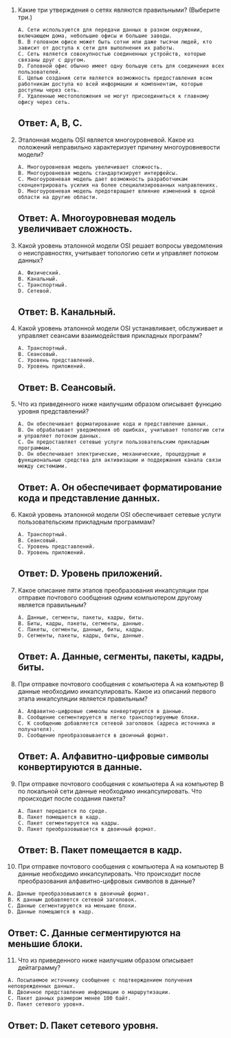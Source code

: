 1) Какие три утверждения о сетях являются правильными? (Выберите три.) 
   ```text
   A. Сети используются для передачи данных в разном окружении, включающем дома, небольшие офисы и большие заводы.
   B. В головном офисе может быть сотни или даже тысячи людей, кто зависит от доступа к сети для выполнения их работы.
   C. Сеть является совокупностью соединенных устройств, которые связаны друг с другом.
   D. Головной офис обычно имеет одну большую сеть для соединения всех пользователей.
   E. Целью создания сети является возможность предоставления всем работникам доступа ко всей информации и компонентам, которые доступны через сеть.
   F. Удаленные местоположения не могут присоединиться к главному офису через сеть.
   ```
   Ответ: A, B, C.
   ---

2) Эталонная модель OSI является многоуровневой. Какое из положений неправильно характеризует причину многоуровневости модели?
   ```text
   A. Многоуровневая модель увеличивает сложность.
   B. Многоуровневая модель стандартизирует интерфейсы.
   C. Многоуровневая модель дает возможность разработчикам сконцентрировать усилия на более специализированных направлениях.
   D. Многоуровневая модель предотвращает влияние изменений в одной области на другие области.
   ```
   Ответ: A. Многоуровневая модель увеличивает сложность.
   ---

3) Какой уровень эталонной модели OSI решает вопросы уведомления о неисправностях, учитывает топологию сети и управляет потоком данных?
   ```text
   A. Физический.
   B. Канальный.
   C. Транспортный.
   D. Сетевой.
   ```
   Ответ: B. Канальный.
   ---

4) Какой уровень эталонной модели OSI устанавливает, обслуживает и управляет сеансами взаимодействия прикладных программ?
   ```text
   A. Транспортный.
   B. Сеансовый.
   C. Уровень представлений.
   D. Уровень приложений.
   ```
   Ответ: B. Сеансовый.
   ---

5) Что из приведенного ниже наилучшим образом описывает функцию уровня представлений?
   ```text
   A. Он обеспечивает форматирование кода и представление данных.
   B. Он обрабатывает уведомления об ошибках, учитывает топологию сети и управляет потоком данных.
   C. Он предоставляет сетевые услуги пользовательским прикладным программам.
   D. Он обеспечивает электрические, механические, процедурные и функциональные средства для активизации и поддержания канала связи между системами.
   ```
   Ответ: A. Он обеспечивает форматирование кода и представление данных.
   ---

6) Какой уровень эталонной модели OSI обеспечивает сетевые услуги пользовательским прикладным программам?
   ```text
   A. Транспортный.
   B. Сеансовый.
   C. Уровень представлений.
   D. Уровень приложений.
   ```
   Ответ: D. Уровень приложений.
   ---

7) Какое описание пяти этапов преобразования инкапсуляции при отправке почтового сообщения одним компьютером другому является правильным?
   ```text
   A. Данные, сегменты, пакеты, кадры, биты.
   B. Биты, кадры, пакеты, сегменты, данные.
   C. Пакеты, сегменты, данные, биты, кадры.
   D. Сегменты, пакеты, кадры, биты, данные.
   ```
   Ответ: A. Данные, сегменты, пакеты, кадры, биты.
   ---

8) При отправке почтового сообщения с компьютера А на компьютер В данные необходимо инкапсулировать. Какое из описаний первого этапа инкапсуляции является правильным?
   ```text
   A. Алфавитно-цифровые символы конвертируются в данные.
   B. Сообщение сегментируется в легко транспортируемые блоки.
   C. К сообщению добавляется сетевой заголовок (адреса источника и получателя).
   D. Сообщение преобразовывается в двоичный формат.
   ```
   Ответ: A. Алфавитно-цифровые символы конвертируются в данные.
   ---

9) При отправке почтового сообщения с компьютера А на компьютер В по локальной сети данные необходимо инкапсулировать. Что происходит после создания пакета?
   ```text
   A. Пакет передается по среде.
   B. Пакет помещается в кадр.
   C. Пакет сегментируется на кадры.
   D. Пакет преобразовывается в двоичный формат.
   ```
   Ответ: B. Пакет помещается в кадр.
   ---

10) При отправке почтового сообщения с компьютера А на компьютер В данные необходимо инкапсулировать. Что происходит после преобразования алфавитно-цифровых символов в данные?
   ```text
   A. Данные преобразовываются в двоичный формат.
   B. К данным добавляется сетевой заголовок.
   C. Данные сегментируются на меньшие блоки.
   D. Данные помещаются в кадр.
   ```
   Ответ: C. Данные сегментируются на меньшие блоки.
   ---

11) Что из приведенного ниже наилучшим образом описывает дейтаграмму?
   ```text
   A. Посылаемое источнику сообщение с подтверждением получения неповрежденных данных.
   B. Двоичное представление информации о маршрутизации.
   C. Пакет данных размером менее 100 байт.
   D. Пакет сетевого уровня.
   ```
   Ответ: D. Пакет сетевого уровня.
   ---
   
